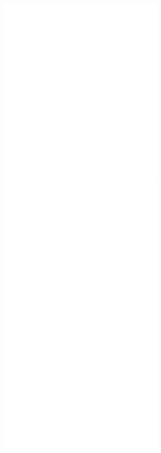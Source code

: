 ![Metrics](https://github.com/icy-blue/icy-blue/blob/main/metrics.svg)
![Metrics](https://github.com/icy-blue/icy-blue/blob/main/metrics.additional.svg)
